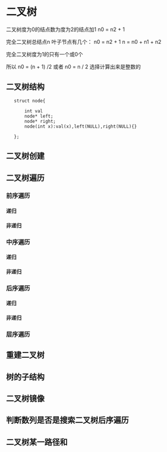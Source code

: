 # 二叉树

  二叉树度为0的结点数为度为2的结点加1
  n0 = n2 + 1

  完全二叉树总结点n 叶子节点有几个：
  n0 = n2 + 1
  n = n0 + n1 + n2
  
  完全二叉树度为1的只有一个或0个

  所以 n0 = (n + 1) /2
       或者 n0 = n / 2  选择计算出来是整数的
## 二叉树结构
	   struct node{

		   int val
		   node* left;
		   node* right;
		   node(int x):val(x),left(NULL),right(NULL){}

	   };

## 二叉树创建


## 二叉树遍历
### 前序遍历
#### 递归
#### 非递归

### 中序遍历
#### 递归
#### 非递归

### 后序遍历
#### 递归
#### 非递归

### 层序遍历

## 重建二叉树

## 树的子结构

## 二叉树镜像

## 判断数列是否是搜索二叉树后序遍历

## 二叉树某一路径和
